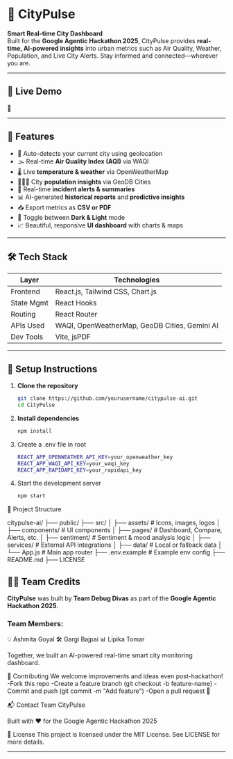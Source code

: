 # 🌆 CityPulse

**Smart Real-time City Dashboard**  
Built for the **Google Agentic Hackathon 2025**, CityPulse provides **real-time, AI-powered insights** into urban metrics such as Air Quality, Weather, Population, and Live City Alerts. Stay informed and connected—wherever you are.

---

## 🚀 Live Demo

🔗 

---

## 🧠 Features

- 📍 Auto-detects your current city using geolocation
- 🌫️ Real-time **Air Quality Index (AQI)** via WAQI
- 🌡️ Live **temperature & weather** via OpenWeatherMap
- 🧑‍🤝‍🧑 City **population insights** via GeoDB Cities
- 📢 Real-time **incident alerts & summaries**
- 📊 AI-generated **historical reports** and **predictive insights**
- 📥 Export metrics as **CSV or PDF**
- 🌙 Toggle between **Dark & Light** mode
- 📈 Beautiful, responsive **UI dashboard** with charts & maps

---

## 🛠️ Tech Stack

| Layer       | Technologies                                 |
|-------------|----------------------------------------------|
| Frontend    | React.js, Tailwind CSS, Chart.js             |
| State Mgmt  | React Hooks                                   |
| Routing     | React Router                                  |
| APIs Used   | WAQI, OpenWeatherMap, GeoDB Cities, Gemini AI |
| Dev Tools   | Vite, jsPDF                                   |

---

## 🔧 Setup Instructions

1. **Clone the repository**
   ```bash
   git clone https://github.com/yourusername/citypulse-ai.git
   cd CityPulse
2. **Install dependencies**
   ```bash
   npm install
3. Create a .env file in root
   ```bash
   REACT_APP_OPENWEATHER_API_KEY=your_openweather_key
   REACT_APP_WAQI_API_KEY=your_waqi_key
   REACT_APP_RAPIDAPI_KEY=your_rapidapi_key
4. Start the development server
   ```bash
   npm start

📁 Project Structure

citypulse-ai/
├── public/
├── src/
│   ├── assets/          # Icons, images, logos
│   ├── components/      # UI components
│   ├── pages/           # Dashboard, Compare, Alerts, etc.
│   ├── sentiment/       # Sentiment & mood analysis logic
│   ├── services/        # External API integrations
│   ├── data/            # Local or fallback data
│   └── App.js           # Main app router
├── .env.example         # Example env config
├── README.md
├── LICENSE

## 👩‍💻 Team Credits

**CityPulse** was built by **Team Debug Divas** as part of the **Google Agentic Hackathon 2025**.

### Team Members:
💡 Ashmita Goyal
🛠️ Gargi Bajpai
📊 Lipika Tomar

Together, we built an AI-powered real-time smart city monitoring dashboard.

🤝 Contributing
We welcome improvements and ideas even post-hackathon!
-Fork this repo
-Create a feature branch (git checkout -b feature-name)
-Commit and push (git commit -m "Add feature")
-Open a pull request 🚀

📬 Contact
Team CityPulse

Built with ❤️ for the Google Agentic Hackathon 2025

💼 License
This project is licensed under the MIT License.
See LICENSE for more details.

---
